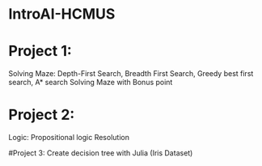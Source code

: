 # IntroAI-HCMUS

# Project 1: 
  
  Solving Maze: Depth-First Search, Breadth First Search, Greedy best first search, A* search 
  Solving Maze with Bonus point
  
 # Project 2: 
   Logic: Propositional logic Resolution 
 
 #Project 3:
   Create decision tree with Julia   (Iris Dataset)

